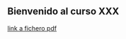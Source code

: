 ## Bienvenido al curso XXX


[link a fichero pdf](https://github.com/mariomurc/mariomurc.github.io/edit/main/Justificante_9877873.pdf)
